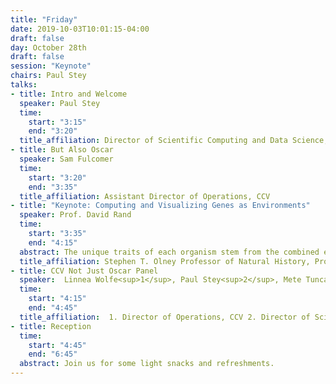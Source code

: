 ```yaml
---
title: "Friday"
date: 2019-10-03T10:01:15-04:00
draft: false
day: October 28th
draft: false
session: "Keynote"
chairs: Paul Stey
talks:
- title: Intro and Welcome
  speaker: Paul Stey
  time:
    start: "3:15"
    end: "3:20"
  title_affiliation: Director of Scientific Computing and Data Science, CCV
- title: But Also Oscar
  speaker: Sam Fulcomer
  time:
    start: "3:20"
    end: "3:35"
  title_affiliation: Assistant Director of Operations, CCV
- title: "Keynote: Computing and Visualizing Genes as Environments"
  speaker: Prof. David Rand
  time:
    start: "3:35"
    end: "4:15"
  abstract: The unique traits of each organism stem from the combined effects of gene interactions during development in a particular sequence of environments. Just as a change in environment can alter the expression of individual genes, a mutation in one gene can alter the expression of other genes. We will explore this complex web of interactions using genomic analyses of <i>Drosophila</i> in different genetic and environmental contexts.
  title_affiliation: Stephen T. Olney Professor of Natural History, Professor of Biology, Chair of Ecology and Evolutionary Biology, Co-Director Computational Biology Core
- title: CCV Not Just Oscar Panel
  speaker:  Linnea Wolfe<sup>1</sup>, Paul Stey<sup>2</sup>, Mete Tunca<sup>3</sup>
  time:
    start: "4:15"
    end: "4:45"
  title_affiliation:  1. Director of Operations, CCV 2. Director of Scientific Computing and Data Science, CCV 3. Assistant Director of Cloud and Research Computing, CCV
- title: Reception
  time:
    start: "4:45"
    end: "6:45"
  abstract: Join us for some light snacks and refreshments.
---
```


